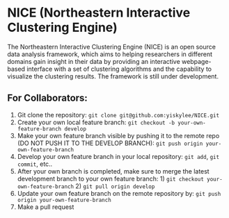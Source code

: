 # NICE (Northeastern Interactive Clustering Engine)
The Northeastern Interactive Clustering Engine (NICE) is an open source 
data analysis framework, which aims to helping researchers in different 
domains gain insight in their data by providing an interactive 
webpage-based interface with a set of clustering algorithms and the 
capability to visualize the clustering results. The framework is still 
under development.

## For Collaborators:
1. Git clone the repository: `git clone git@github.com:yiskylee/NICE.git`
2. Create your own local feature branch: `git checkout -b your-own-feature-branch develop`
3. Make your own feature branch visible by pushing it to the remote repo (DO NOT PUSH IT TO THE DEVELOP BRANCH): `git push origin your-own-feature-branch`
4. Develop your own feature branch in your local repository: `git add`, `git commit`, etc..
5. After your own branch is completed, make sure to merge the latest development branch to your own feature branch: 1) `git checkout your-own-feature-branch` 2) `git pull origin develop`
6. Update your own feature branch on the remote repository by: `git push origin your-own-feature-branch`
7. Make a pull request
